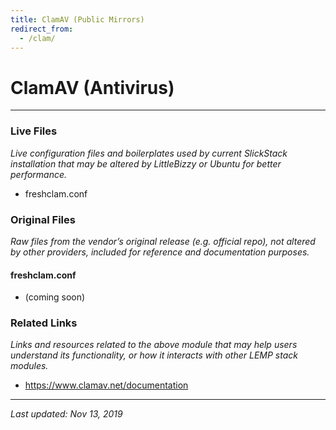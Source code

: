 ```yaml
---
title: ClamAV (Public Mirrors)
redirect_from:
  - /clam/
---
```


# ClamAV (Antivirus)

----

### Live Files

*Live configuration files and boilerplates used by current SlickStack installation that may be altered by LittleBizzy or Ubuntu for better performance.*

* freshclam.conf

### Original Files

*Raw files from the vendor’s original release (e.g. official repo), not altered by other providers, included for reference and documentation purposes.*

#### freshclam.conf

* (coming soon)

### Related Links

*Links and resources related to the above module that may help users understand its functionality, or how it interacts with other LEMP stack modules.*

* <a href="https://www.clamav.net/documentation">https://www.clamav.net/documentation</a>

----

*Last updated: Nov 13, 2019*

